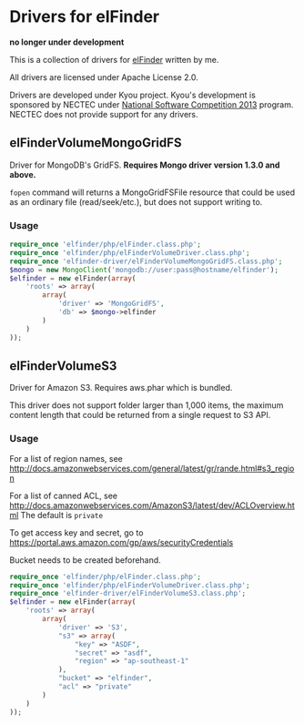 # Drivers for elFinder

**no longer under development**

This is a collection of drivers for [elFinder](https://github.com/Studio-42/elFinder) written by me.

All drivers are licensed under Apache License 2.0.

Drivers are developed under Kyou project. Kyou's development is sponsored
by NECTEC under [National Software Competition 2013](http://fic.nectec.or.th/nsc15/) program.
NECTEC does not provide support for any drivers.

## elFinderVolumeMongoGridFS

Driver for MongoDB's GridFS. **Requires Mongo driver version 1.3.0 and above.**

`fopen` command will returns a MongoGridFSFile resource that could be used as
an ordinary file (read/seek/etc.), but does not support writing to.

### Usage

~~~~~php
require_once 'elfinder/php/elFinder.class.php';
require_once 'elfinder/php/elFinderVolumeDriver.class.php';
require_once 'elfinder-driver/elFinderVolumeMongoGridFS.class.php';
$mongo = new MongoClient('mongodb://user:pass@hostname/elfinder');
$elfinder = new elFinder(array(
	'roots' => array(
		array(
			'driver' => 'MongoGridFS',
			'db' => $mongo->elfinder
		)
	)
));
~~~~~

## elFinderVolumeS3

Driver for Amazon S3. Requires aws.phar which is bundled.

This driver does not support folder larger than 1,000 items, the maximum content length that could be returned from a single request to S3 API.

### Usage

For a list of region names, see http://docs.amazonwebservices.com/general/latest/gr/rande.html#s3_region

For a list of canned ACL, see http://docs.amazonwebservices.com/AmazonS3/latest/dev/ACLOverview.html The default is `private`

To get access key and secret, go to https://portal.aws.amazon.com/gp/aws/securityCredentials

Bucket needs to be created beforehand.

~~~~~php
require_once 'elfinder/php/elFinder.class.php';
require_once 'elfinder/php/elFinderVolumeDriver.class.php';
require_once 'elfinder-driver/elFinderVolumeS3.class.php';
$elfinder = new elFinder(array(
	'roots' => array(
		array(
			'driver' => 'S3',
			"s3" => array(
				"key" => "ASDF",
				"secret" => "asdf",
				"region" => "ap-southeast-1"
			),
			"bucket" => "elfinder",
			"acl" => "private"
		)
	)
));
~~~~~
